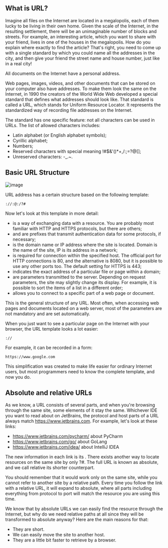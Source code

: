 ## What is URL?
Imagine all files on the Internet are located in a megalopolis, each of them lucky to be living in their own home. Given the scale of the Internet, in the resulting settlement, there will be an unimaginable number of blocks and streets. For example, an interesting article, which you want to share with your friend, lives in one of the houses in the megalopolis. How do you explain where exactly to find the article? That's right, you need to come up with a single standard by which you could name all the addresses in the city, and then give your friend the street name and house number, just like in a real city!

All documents on the Internet have a personal address. 


Web pages, images, videos, and other documents that can be stored on your computer also have addresses. To make them look the same on the Internet, in 1990 the creators of the World Wide Web developed a special standard that defines what addresses should look like. That standard is called a URL, which stands for Uniform Resource Locator. It represents the standardized way of recording file addresses on the Internet.

The standard has one specific feature: not all characters can be used in URLs. The list of allowed characters includes:

- Latin alphabet (or English alphabet symbols);
- Cyrillic alphabet;
- Numbers;
- Reserved characters with special meaning !#$&'()*+,/:;=?@[];
- Unreserved characters: -_.~.

## Basic URL Structure
![image](https://user-images.githubusercontent.com/92832451/187443690-e0e35bd0-fe05-45f7-85f2-5fea6d8d221f.png)

URL address has a certain structure based on the following template:

`://:@:/?#`

Now let's look at this template in more detail:

- <protocol> is a way of exchanging data with a resource. You are probably most familiar with HTTP and HTTPS protocols, but there are others;
- <login> and <password> are prefixes that transmit authentication data for some protocols, if necessary;
- <host> is the domain name or IP address where the site is located. Domain is the name of the site, IP is its address in a network;
- <port> is required for connection within the specified host. The official port for HTTP connections is 80, and the alternative is 8080, but it is possible to use any other ports too. The default setting for HTTPS is 443;
- <path> indicates the exact address of a particular file or page within a domain;
- <request parameters> are parameters transmitted to the server. Depending on request parameters, the site may slightly change its display. For example, it is possible to sort the items of a list in a different order;
- <anchor> allows you to connect to a specific part of a web page or document.

This is the general structure of any URL. Most often, when accessing web pages and documents located on a web server, most of the parameters are not mandatory and are set automatically.

When you just want to see a particular page on the Internet with your browser, the URL template looks a lot easier:

```://```

For example, it can be recorded in a form:

`https://www.google.com`

This simplification was created to make life easier for ordinary Internet users, but most programmers need to know the complete template, and now you do.

## Absolute and relative URLs

As we know, a URL consists of several parts, and when you're browsing through the same site, some elements of it stay the same. Whichever IDE you want to read about on JetBrains, the protocol and host parts of a URL always match https://www.jetbrains.com. For example, let's look at these links:

- https://www.jetbrains.com/pycharm/ about PyCharm
- https://www.jetbrains.com/go/ about GoLang
- https://www.jetbrains.com/idea/ about IntelliJ IDEA

The new information in each link is its <path>. There exists another way to locate resources on the same site by only <path>?<request parameters>#<anchor>. The full URL is known as absolute, and we call relative its shorter counterpart.

You should remember that it would work only on the same site, while you cannot refer to another site by a relative path. Every time you follow the link with a relative URL, it will expand to absolute, where all parts including everything from protocol to port will match the resource you are using this time.

We know that by absolute URLs we can easily find the resource through the Internet, but why do we need relative paths at all since they will be transformed to absolute anyway? Here are the main reasons for that:
- They are short.
- We can easily move the site to another host.
- They are a little bit faster to retrieve by a browser.


